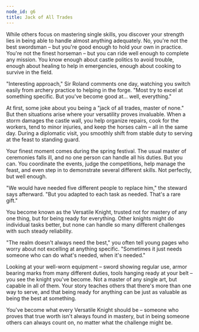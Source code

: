 ```yaml
---
node_id: g6
title: Jack of All Trades
---
```


While others focus on mastering single skills, you discover your strength lies in being able to handle almost anything adequately. No, you're not the best swordsman – but you're good enough to hold your own in practice. You're not the finest horseman – but you can ride well enough to complete any mission. You know enough about castle politics to avoid trouble, enough about healing to help in emergencies, enough about cooking to survive in the field.

"Interesting approach," Sir Roland comments one day, watching you switch easily from archery practice to helping in the forge. "Most try to excel at something specific. But you've become good at... well, everything."

At first, some joke about you being a "jack of all trades, master of none." But then situations arise where your versatility proves invaluable. When a storm damages the castle wall, you help organize repairs, cook for the workers, tend to minor injuries, and keep the horses calm – all in the same day. During a diplomatic visit, you smoothly shift from stable duty to serving at the feast to standing guard.

Your finest moment comes during the spring festival. The usual master of ceremonies falls ill, and no one person can handle all his duties. But you can. You coordinate the events, judge the competitions, help manage the feast, and even step in to demonstrate several different skills. Not perfectly, but well enough.

"We would have needed five different people to replace him," the steward says afterward. "But you adapted to each task as needed. That's a rare gift."

You become known as the Versatile Knight, trusted not for mastery of any one thing, but for being ready for everything. Other knights might do individual tasks better, but none can handle so many different challenges with such steady reliability.

"The realm doesn't always need the best," you often tell young pages who worry about not excelling at anything specific. "Sometimes it just needs someone who can do what's needed, when it's needed."

Looking at your well-worn equipment – sword showing regular use, armor bearing marks from many different duties, tools hanging ready at your belt – you see the knight you've become. Not a master of any single art, but capable in all of them. Your story teaches others that there's more than one way to serve, and that being ready for anything can be just as valuable as being the best at something.

You've become what every Versatile Knight should be – someone who proves that true worth isn't always found in mastery, but in being someone others can always count on, no matter what the challenge might be.
